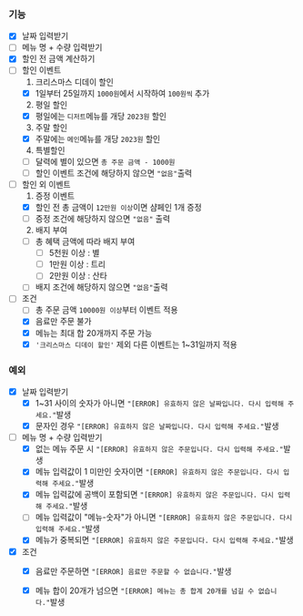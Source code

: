 ### 기능
- [x] 날짜 입력받기
- [ ] 메뉴 명 + 수량 입력받기
- [x] 할인 전 금액 계산하기
- [ ] 할인 이벤트
    1. 크리스마스 디데이 할인
    - [x] 1일부터 25일까지 ```1000원```에서 시작하여 ```100원씩``` 추가
    2. 평일 할인
    - [x] 평일에는 ```디저트```메뉴를 개당 ```2023원``` 할인
    3. 주말 할인
    - [x] 주말에는 ```메인```메뉴를 개당 ```2023원``` 할인
    4. 특별할인
    - [ ] 달력에 별이 있으면 ```총 주문 금액 - 1000원```
    - [ ] 할인 이벤트 조건에 해당하지 않으면 ```"없음"```출력
    
- [ ] 할인 외 이벤트
    1. 증정 이벤트
    - [x] 할인 전 총 금액이 ```12만원 이상```이면 샴페인 1개 증정
    - [ ] 증정 조건에 해당하지 않으면 ```"없음"``` 출력
    2. 배지 부여
    - [ ] 총 혜택 금액에 따라 배지 부여
        - [ ] 5천원 이상 : 별
        - [ ] 1만원 이상 : 트리
        - [ ] 2만원 이상 : 산타
    - [ ] 배지 조건에 해당하지 않으면 ```"없음"```출력
    
- [ ] 조건
    - [ ] 총 주문 금액 ```10000원 이상```부터 이벤트 적용
    - [x] 음료만 주문 불가
    - [x] 메뉴는 최대 합 20개까지 주문 가능
    - [x] `````'크리스마스 디데이 할인'````` 제외 다른 이벤트는 1~31일까지 적용

### 예외
- [x] 날짜 입력받기
    - [x] 1~31 사이의 숫자가 아니면 ```"[ERROR] 유효하지 않은 날짜입니다. 다시 입력해 주세요."```발생
    - [x] 문자인 경우 ```"[ERROR] 유효하지 않은 날짜입니다. 다시 입력해 주세요."```발생
- [ ] 메뉴 명 + 수량 입력받기
    - [x] 없는 메뉴 주문 시 ```"[ERROR] 유효하지 않은 주문입니다. 다시 입력해 주세요."```발생
    - [x] 메뉴 입력값이 1 미만인 숫자이면 ```"[ERROR] 유효하지 않은 주문입니다. 다시 입력해 주세요."```발생
    - [x] 메뉴 입력값에 공백이 포함되면 ```"[ERROR] 유효하지 않은 주문입니다. 다시 입력해 주세요."```발생
    - [ ] 메뉴 입력값이 "메뉴-숫자"가 아니면 ```"[ERROR] 유효하지 않은 주문입니다. 다시 입력해 주세요."```발생
    - [x] 메뉴가 중복되면 ```"[ERROR] 유효하지 않은 주문입니다. 다시 입력해 주세요."```발생
  
- [x] 조건
  - [x] 음료만 주문하면 ```"[ERROR] 음료만 주문할 수 없습니다."```발생
  - [x] 메뉴 합이 20개가 넘으면 ```"[ERROR] 메뉴는 총 합계 20개를 넘길 수 없습니다."```발생
  